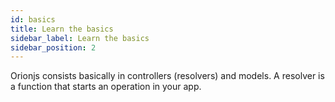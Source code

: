 ```yaml
---
id: basics
title: Learn the basics
sidebar_label: Learn the basics
sidebar_position: 2
---
```


Orionjs consists basically in controllers (resolvers) and models.
A resolver is a function that starts an operation in your app.
